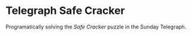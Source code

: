 # Telegraph Safe Cracker

Programatically solving the _Safe Cracker_ puzzle in the Sunday Telegraph.
